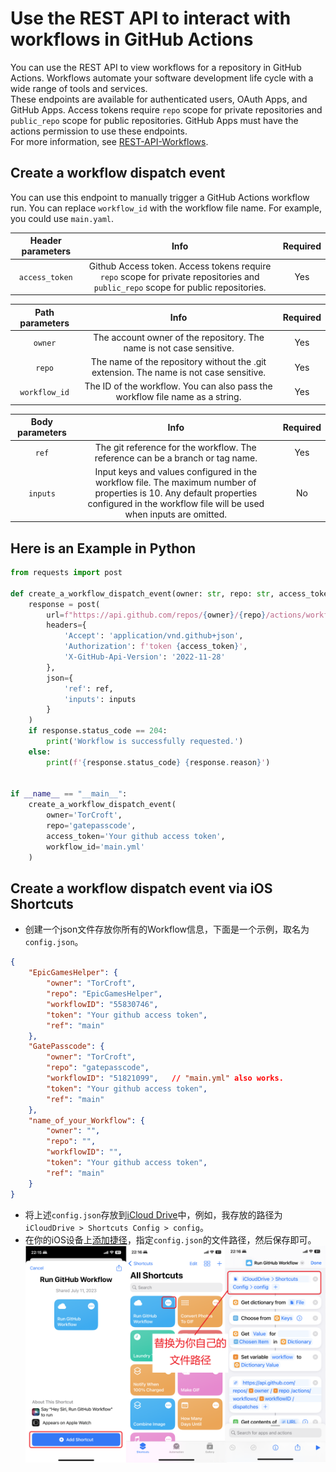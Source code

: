 # Use the REST API to interact with workflows in GitHub Actions
You can use the REST API to view workflows for a repository in GitHub Actions. Workflows automate your software development life cycle with a wide range of tools and services.<br>
These endpoints are available for authenticated users, OAuth Apps, and GitHub Apps. Access tokens require `repo` scope for private repositories and `public_repo` scope for public repositories. GitHub Apps must have the actions permission to use these endpoints.<br>For more information, see [REST-API-Workflows](https://docs.github.com/en/rest/actions/workflows?apiVersion=2022-11-28).

## Create a workflow dispatch event
You can use this endpoint to manually trigger a GitHub Actions workflow run. You can replace `workflow_id` with the workflow file name. For example, you could use `main.yaml`.

| Header parameters  | Info | Required |
|:-------------:|:-------------:|:---------:|
| `access_token`  | Github Access token. Access tokens require `repo` scope for private repositories and `public_repo` scope for public repositories. | Yes |

| Path parameters  | Info | Required |
|:-------------:|:-------------:|:---------:|
| `owner`  | The account owner of the repository. The name is not case sensitive. | Yes |
| `repo`  | The name of the repository without the .git extension. The name is not case sensitive. | Yes |
| `workflow_id`  | The ID of the workflow. You can also pass the workflow file name as a string. | Yes |

| Body parameters  | Info | Required |
|:-------------:|:-------------:|:---------:|
| `ref`  | The git reference for the workflow. The reference can be a branch or tag name. | Yes |
| `inputs`  | Input keys and values configured in the workflow file. The maximum number of properties is 10. Any default properties configured in the workflow file will be used when inputs are omitted. | No |


## Here is an Example in Python
``` Python
from requests import post

def create_a_workflow_dispatch_event(owner: str, repo: str, access_token: str, workflow_id: str, ref: str = 'main', **inputs):
    response = post(
        url=f"https://api.github.com/repos/{owner}/{repo}/actions/workflows/{workflow_id}/dispatches",
        headers={
            'Accept': 'application/vnd.github+json',
            'Authorization': f'token {access_token}',
            'X-GitHub-Api-Version': '2022-11-28'
        },
        json={
            'ref': ref,
            'inputs': inputs
        }
    )
    if response.status_code == 204:
        print('Workflow is successfully requested.')
    else:
        print(f'{response.status_code} {response.reason}')


if __name__ == "__main__":
    create_a_workflow_dispatch_event(
        owner='TorCroft',
        repo='gatepasscode',
        access_token='Your github access token',
        workflow_id='main.yml'
    )

```

## Create a workflow dispatch event via iOS Shortcuts
* 创建一个json文件存放你所有的Workflow信息，下面是一个示例，取名为`config.json`。
``` json
{
    "EpicGamesHelper": {
        "owner": "TorCroft",
        "repo": "EpicGamesHelper",
        "workflowID": "55830746",
        "token": "Your github access token",
        "ref": "main"
    },
    "GatePasscode": {
        "owner": "TorCroft",
        "repo": "gatepasscode",
        "workflowID": "51821099",   // "main.yml" also works.
        "token": "Your github access token",
        "ref": "main"
    },
    "name_of_your_Workflow": {
        "owner": "",
        "repo": "",
        "workflowID": "",
        "token": "Your github access token",
        "ref": "main"
    }
}
```
* 将上述`config.json`存放到[iCloud Drive](https://www.icloud.com.cn/iclouddrive/)中，例如，我存放的路径为`iCloudDrive > Shortcuts Config > config`。
* 在你的iOS设备上[添加捷径](https://www.icloud.com/shortcuts/1e47d37b0cbd41a8b8e213bfec2b7661)，指定`config.json`的文件路径，然后保存即可。
![](./README_IMAGES/shortcuts_eg.png)
